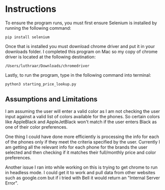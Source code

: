 # Instructions

To ensure the program runs, you must first ensure Selenium is installed by running the following command:

`pip install selenium`

Once that is installed you must download chrome driver and put it in your downloads folder. I completed this program on Mac so my copy of chrome driver is located at the following destination:

`/Users/luthraar/Downloads/chromedriver`

Lastly, to run the program, type in the following command into terminal:

`python3 starting_price_lookup.py`

## Assumptions and Limitations

I am assuming the user will enter a valid color as I am not checking the user input against a valid list of colors available for the phones. So certain colors like AppleBlack and AppleJetBlack won't match if the user enters Black as one of their color preferences.

One thing I could have done more efficiently is processing the info for each of the phones only if they meet the criteria specified by the user. Currently I am getting all the relevant info for each phone for the brands the user selected and then checking if it matches their full/monthly price and color preferences. 

Another issue I ran into while working on this is trying to get chrome to run in headless mode. I could get it to work and pull data from other websites such as google.com but if i tried with Bell it would return an "Internal Server Error".
